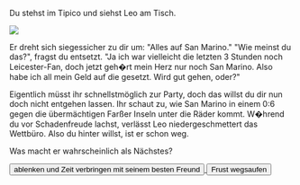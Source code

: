 Du stehst im Tipico und siehst Leo am Tisch.

<img src="img/wettbüro.jpg">

Er dreht sich siegessicher zu dir um: "Alles auf San Marino." 
"Wie meinst du das?", fragst du entsetzt.
"Ja ich war vielleicht die letzten 3 Stunden noch Leicester-Fan, doch jetzt geh�rt mein Herz nur noch San Marino.
Also habe ich all mein Geld auf die gesetzt. Wird gut gehen, oder?"

Eigentlich müsst ihr schnellstmöglich zur Party, doch das willst du dir nun doch nicht entgehen lassen.
Ihr schaut zu, wie San Marino in einem 0:6 gegen die übermächtigen Farßer Inseln unter die Räder kommt.
W�hrend du vor Schadenfreude lachst, verlässt Leo niedergeschmettert das Wettbüro.
Also du hinter willst, ist er schon weg.

Was macht er wahrscheinlich als Nächstes?

<a href="/leonardkestelistweg.github.io/stangenpark">
<button>ablenken und Zeit verbringen mit seinem besten Freund</button>
</a>
<a href="/leonardkestelistweg.github.io/saufen">
<button>Frust wegsaufen</button>
</a>